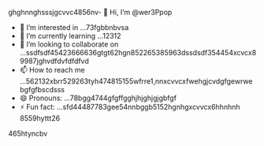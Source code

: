 ghghnnghsssjgcvvc4856nv- 👋 Hi, I’m @wer3Ppop
- 👀 I’m interested in ...73fgbbnbvsa
- 🌱 I’m currently learning ...12312
- 💞️ I’m looking to collaborate on ...ssdfsdf45423666636gtgt62hgn852265385963dssdsdf354454xcvcx89987jghvdfdvfdfdfvd
- 📫 How to reach me ...562132xbrr529263tyh474815155wfrre1,nnxcvvcxfwehgjcvdgfgewrwebgfgfbscdsss
- 😄 Pronouns: ...78bgg4744gfgffgghjhjghjgjgbfgf
- ⚡ Fun fact: ...sfd44487783gee54nnbggb5152hgnhgxcvvcx6hhnhnh
8559hyttt26
<!---jl456asdgjllm.lm45596969142vvv
wer3Ppop/wer3Ppop is a ✨ special ✨ repository 2because its `README.md` (this file) appears on your GitHub gfprofile.51htrth1520
You can click the Preview link to take a look at your changes.1441cbvxx
--->465htyncbv
